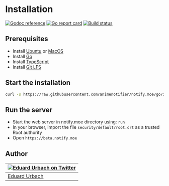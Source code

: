 # Installation

[![Godoc reference][godoc-image]][godoc-url]
[![Go report card][goreportcard-image]][goreportcard-url]
[![Build status][travis-image]][travis-url]

## Prerequisites

* Install [Ubuntu](https://www.ubuntu.com/) or [MacOS](https://en.wikipedia.org/wiki/MacOS)
* Install [Go](https://golang.org/dl/)
* Install [TypeScript](https://www.typescriptlang.org/)
* Install [Git LFS](https://git-lfs.github.com/)

## Start the installation

```bash
curl -s https://raw.githubusercontent.com/animenotifier/notify.moe/go/install.sh | bash
```

## Run the server

* Start the web server in notify.moe directory using: `run`
* In your browser, import the file `security/default/root.crt` as a trusted Root authority
* Open `https://beta.notify.moe`

## Author

| [![Eduard Urbach on Twitter](https://gravatar.com/avatar/16ed4d41a5f244d1b10de1b791657989?s=70)](https://twitter.com/eduardurbach "Follow @eduardurbach on Twitter") |
|---|
| [Eduard Urbach](https://eduardurbach.com) |

[godoc-image]: https://godoc.org/github.com/animenotifier/notify.moe?status.svg
[godoc-url]: https://godoc.org/github.com/animenotifier/notify.moe
[goreportcard-image]: https://goreportcard.com/badge/github.com/animenotifier/notify.moe
[goreportcard-url]: https://goreportcard.com/report/github.com/animenotifier/notify.moe
[travis-image]: https://travis-ci.org/animenotifier/notify.moe.svg?branch=go
[travis-url]: https://travis-ci.org/animenotifier/notify.moe
